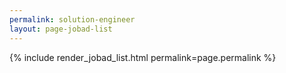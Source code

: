 ```yaml
---
permalink: solution-engineer
layout: page-jobad-list
---
```

{% include render_jobad_list.html permalink=page.permalink %}
